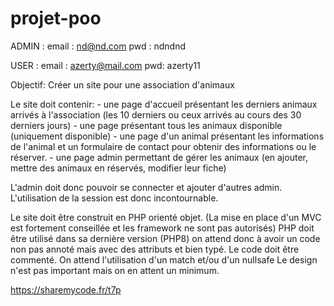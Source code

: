 # projet-poo

ADMIN :
email : nd@nd.com
pwd : ndndnd

USER :
email : azerty@mail.com
pwd: azerty11

Objectif: Créer un site pour une association d'animaux

Le site doit contenir: 
    - une page d'accueil présentant les derniers animaux arrivés à l'association (les 10 derniers ou ceux arrivés au cours des 30 derniers jours)
    - une page présentant tous les animaux disponible (uniquement disponible)
    - une page d'un animal présentant les informations de l'animal et un formulaire de contact pour obtenir des informations ou le réserver.
    - une page admin permettant de gérer les animaux (en ajouter, mettre des animaux en réservés, modifier leur fiche)

L'admin doit donc pouvoir se connecter et ajouter d'autres admin.
L'utilisation de la session est donc incontournable.

Le site doit être construit en PHP orienté objet. (La mise en place d'un MVC est fortement conseillée et les framework ne sont pas autorisés)
PHP doit être utilisé dans sa dernière version (PHP8) on attend donc à avoir un code non pas annoté mais avec des attributs et bien typé.
Le code doit être commenté.
On attend l'utilisation d'un match et/ou d'un nullsafe
Le design n'est pas important mais on en attent un minimum.

https://sharemycode.fr/t7p
